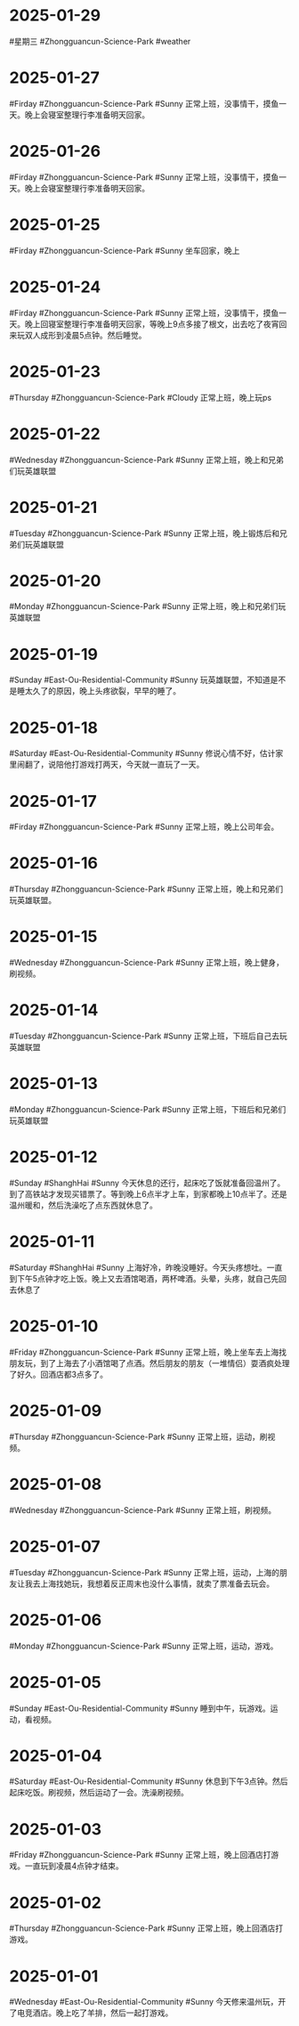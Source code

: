 # 2025-01-29
#星期三 #Zhongguancun-Science-Park  #weather

# 2025-01-27
#Firday  #Zhongguancun-Science-Park  #Sunny 
正常上班，没事情干，摸鱼一天。晚上会寝室整理行李准备明天回家。

# 2025-01-26
#Firday  #Zhongguancun-Science-Park  #Sunny 
正常上班，没事情干，摸鱼一天。晚上会寝室整理行李准备明天回家。

# 2025-01-25
#Firday  #Zhongguancun-Science-Park  #Sunny 
坐车回家，晚上

# 2025-01-24
#Firday  #Zhongguancun-Science-Park  #Sunny 
正常上班，没事情干，摸鱼一天。晚上回寝室整理行李准备明天回家，等晚上9点多接了根文，出去吃了夜宵回来玩双人成形到凌晨5点钟。然后睡觉。

# 2025-01-23
#Thursday  #Zhongguancun-Science-Park  #Cloudy 
正常上班，晚上玩ps

# 2025-01-22
#Wednesday  #Zhongguancun-Science-Park  #Sunny 
正常上班，晚上和兄弟们玩英雄联盟

# 2025-01-21
#Tuesday  #Zhongguancun-Science-Park  #Sunny 
正常上班，晚上锻炼后和兄弟们玩英雄联盟

# 2025-01-20
#Monday  #Zhongguancun-Science-Park  #Sunny 
正常上班，晚上和兄弟们玩英雄联盟

# 2025-01-19
#Sunday  #East-Ou-Residential-Community   #Sunny 
玩英雄联盟，不知道是不是睡太久了的原因，晚上头疼欲裂，早早的睡了。

# 2025-01-18
#Saturday  #East-Ou-Residential-Community   #Sunny 
修说心情不好，估计家里闹翻了，说陪他打游戏打两天，今天就一直玩了一天。

# 2025-01-17
#Firday  #Zhongguancun-Science-Park  #Sunny 
正常上班，晚上公司年会。

# 2025-01-16
#Thursday  #Zhongguancun-Science-Park    #Sunny 
正常上班，晚上和兄弟们玩英雄联盟。

# 2025-01-15
#Wednesday #Zhongguancun-Science-Park    #Sunny 
正常上班，晚上健身，刷视频。

# 2025-01-14
#Tuesday  #Zhongguancun-Science-Park  #Sunny 
正常上班，下班后自己去玩英雄联盟

# 2025-01-13
#Monday #Zhongguancun-Science-Park  #Sunny 
正常上班，下班后和兄弟们玩英雄联盟

# 2025-01-12
#Sunday   #ShanghHai   #Sunny 
今天休息的还行，起床吃了饭就准备回温州了。到了高铁站才发现买错票了。等到晚上6点半才上车，到家都晚上10点半了。还是温州暖和，然后洗澡吃了点东西就休息了。 

# 2025-01-11
#Saturday  #ShanghHai   #Sunny 
上海好冷，昨晚没睡好。今天头疼想吐。一直到下午5点钟才吃上饭。晚上又去酒馆喝酒，两杯啤酒。头晕，头疼，就自己先回去休息了

# 2025-01-10
#Friday  #Zhongguancun-Science-Park   #Sunny 
正常上班，晚上坐车去上海找朋友玩，到了上海去了小酒馆喝了点酒。然后朋友的朋友（一堆情侣）耍酒疯处理了好久。回酒店都3点多了。

# 2025-01-09
#Thursday  #Zhongguancun-Science-Park   #Sunny 
正常上班，运动，刷视频。

# 2025-01-08
#Wednesday  #Zhongguancun-Science-Park   #Sunny 
正常上班，刷视频。

# 2025-01-07
#Tuesday  #Zhongguancun-Science-Park   #Sunny 
正常上班，运动，上海的朋友让我去上海找她玩，我想着反正周末也没什么事情，就卖了票准备去玩会。

# 2025-01-06
#Monday  #Zhongguancun-Science-Park   #Sunny 
正常上班，运动，游戏。

# 2025-01-05
#Sunday #East-Ou-Residential-Community   #Sunny 
睡到中午，玩游戏。运动，看视频。

# 2025-01-04
#Saturday  #East-Ou-Residential-Community   #Sunny 
休息到下午3点钟。然后起床吃饭。刷视频，然后运动了一会。洗澡刷视频。

# 2025-01-03
#Friday  #Zhongguancun-Science-Park  #Sunny 
正常上班，晚上回酒店打游戏。一直玩到凌晨4点钟才结束。

# 2025-01-02
#Thursday   #Zhongguancun-Science-Park  #Sunny 
正常上班，晚上回酒店打游戏。

# 2025-01-01
#Wednesday  #East-Ou-Residential-Community   #Sunny 
今天修来温州玩，开了电竞酒店。晚上吃了羊排，然后一起打游戏。